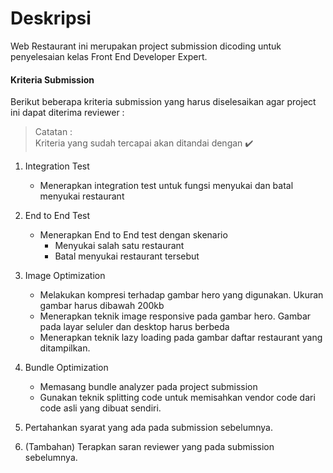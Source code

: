 # Deskripsi
Web Restaurant ini merupakan project submission dicoding untuk penyelesaian kelas Front End Developer Expert.


#### Kriteria Submission 
Berikut beberapa kriteria submission yang harus diselesaikan agar project ini dapat diterima reviewer :

> Catatan : <br> Kriteria yang sudah tercapai akan ditandai dengan ✔️

1. Integration Test
   - Menerapkan integration test untuk fungsi menyukai dan batal menyukai restaurant
  
2. End to End Test
   - Menerapkan End to End test dengan skenario
     + Menyukai salah satu restaurant
     + Batal menyukai restaurant tersebut

3. Image Optimization
   - Melakukan kompresi terhadap gambar hero yang digunakan. Ukuran gambar harus dibawah 200kb
   - Menerapkan teknik image responsive pada gambar hero. Gambar pada layar seluler dan desktop harus berbeda
   - Menerapkan teknik lazy loading pada gambar daftar restaurant yang ditampilkan.

4. Bundle Optimization
   - Memasang bundle analyzer pada project submission
   - Gunakan teknik splitting code untuk memisahkan vendor code dari code asli yang dibuat sendiri.
  
5. Pertahankan syarat yang ada pada submission sebelumnya.
6. (Tambahan) Terapkan saran reviewer yang pada submission sebelumnya.